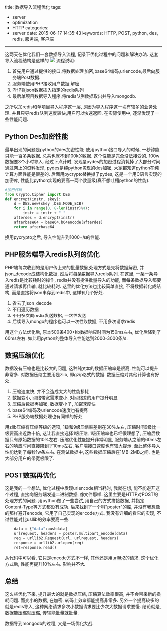 title: 数据导入流程优化
tags:
  - server
  - optimization
  - HTTP
categories:
  - server
date: 2015-06-17 14:35:43
keywords: HTTP, POST, python, des, redis, 服务端, 客户端
---

这两天在优化我们一套数据导入流程, 记录下优化过程中的问题和解决办法.
这套导入流程结构是这样的
![](http://res.astraylinux.com/server/http_post_optimization.png)
流程说明:
1. 首先用户通过提供的接口,将数据处理,加密,base64编码,urlencode,最后向服务端Post数据.
2. 服务端使用PHP接收用户数据,解密.
3. PHP将json数据插入指定的redis队列.
4. 最后单项目数据导入程序,将redis队列数据取出并导入mongodb.

之所以加redis和单项目导入程序这一层, 是因为导入程序这一块有较多的业务处理. 并且只导redis队列速度较快,用户可以快速返回.
在实际使用中, 逐渐发现了一些性能问题.
<!--more-->

## Python Des加密性能
最早出现的问题是python的des加密性能, 使用python接口导入的时候, 一秒钟能只能一百多条数据, 总共也就不到100k的数据. 这个性能是完全没法接受的, 100w数据要3个小时导入. 
经过下点计时, 发现是pydes的加密过程消耗掉了大部分时间. 通过网上的资料发现, pydes是纯python实现的des加密, 大家都知道python在纯计算方面性能是很差的. 后面用pycrypto替换掉了pydes, 这是一个用C语言实现的加密库, 性能比python实现的要高一两个数量级(真不想吐槽python的性能).
```python
#加密代码
from Crypto.Cipher import DES
def encrypt(instr, skey):
    d = DES.new(skey ,DES.MODE_ECB)
    for i in range(0, 8-len(instr)%8):
        instr = instr + " " 
    afterdes = d.encrypt(instr)
    afterbase64 = base64.b64encode(afterdes)
    return afterbase64
```
换用pycrypto之后, 导入性能升到1000+/s的性能.

## PHP服务端导入redis队列的优化
PHP端每次收到的是用户传上来的批量数据,处理方式是先将数据解密, 并json_decode成结构化数据, 然后将每条数据导入redis队列. 在这里, 一条一条导入redis是比较耗时的操作, redis并没有提供批量导入的功能, 而每条数据导入都要通过请求再传输, 就比较耗时.
这里的优化方法也比较简单直接, 不将数据转化成结构, 而是直接将json串存到redis中, 这样有几个好处.

1. 省去了json_decode
2. 不用遍历数据
3. 不用多次向redis发送数据, 一次性发送
4. 后续导入mongo的程序也可以一次性取数据, 不用多次请求redis

用这个方法优化后, 原本500条400+kb数据响应时间为150ms左右, 优化后降到了60ms左右.
如此用python的整体导入性能达到2000-3000条/s.

## 数据压缩优化
数据没有压缩也是比较大的问题, 这种纯文本的数据压缩率是很高, 性能可以提升非常多. 对数据压缩主要用是zlib, 即gzip格式的数据. 数据压缩对其他计算也有好处.

1. 压缩速度快, 并不会造成太大的性能损耗
2. 数据变小, 网络带宽需求变小, 对网络差的用户提升明显
3. 压缩后数据再加密, 数据变小了, 加密速度快
4. base64编码及urlencode速度也有提高
5. PHP服务端数据处理也有同样的好处

用zlib压缩有压缩等级的选项, 1级和9级压缩率差别在30%左右, 压缩时间9级比一级要高出近数十倍, 这让我直接选择1级压缩, 1级压缩率也已经很理想了, 压缩后数据只有原始数据的10%左右.
压缩优化性能提升非常明显, 服务端从之前的60ms左右的响应时间直接降到了10ms左右. 客户端接口速度也有较大提示. 至此整体导入性能达到了每秒1w条左右. 在测试数据中, 这些数据压缩后在1MB-2MB之间, 也是大部分用户的带宽极限了.

## POST数据再优化
这是我的一个想法, 优化过程中发现urlencode相当耗时, 我就在想, 能不能避开这个过程, 直接向服务端发送二进制数据, 像文件那样. 这里主要是HTTP对POST的处理方式的问题. 用python做了一些尝试, 用自己的方式拼接数据, 并指定Content-Type等方式都没有成功. 后来找到了一个叫"poster"的库, 并没有我想像的那样避开encode, 它用了自己实现的encode方式, 我没有详细的看它的实现, 不过性能对比usllib的效率要高一些.
```python
    data = {"data":pushdata}
    urlrequest, headers = poster.multipart_encode(data)
    req = urllib2.Request(url, urlrequest, headers)
    response = urllib2.urlopen(req)
    ret=response.read()
```
从代码中可以看, 它只是encode方式不一样, 其他还是用urllib2的请求.
这个优化方式后, 性能再提升10%左右. 影响并不大.

## 总结
这么些优化下来, 提升最大的就是数据压缩, 压缩算法效率很高, 并不会带来新的损耗问题. 而变小的数据, 在加密, 转码上效率都能提高非常多. 另外一个提高较多的就是redis导入, 这种网络请求多次小数据请求要比少次大数据请求要慢.
结论就是, 数据能压缩就压缩, 传输能批量就批量.

数据导到mongodb的过程, 又是一场优化大战.
